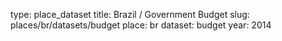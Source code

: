 type: place_dataset
title: Brazil / Government Budget
slug: places/br/datasets/budget
place: br
dataset: budget
year: 2014
